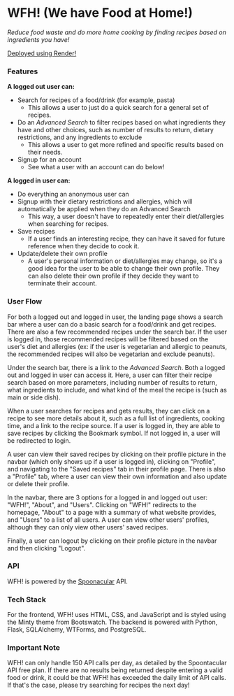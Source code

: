 # WFH! (We have Food at Home!)

*Reduce food waste and do more home cooking by finding recipes based on ingredients you have!*

[Deployed using Render!](https://we-have-food-at-home.onrender.com/)

### Features
**A logged out user can:**
- Search for recipes of a food/drink (for example, pasta)
  - This allows a user to just do a quick search for a general set of recipes.
- Do an *Advanced Search* to filter recipes based on what ingredients they have and other choices, such as number of results to return, dietary restrictions, and any ingredients to exclude
  - This allows a user to get more refined and specific results based on their needs.
- Signup for an account 
  - See what a user with an account can do below!

**A logged in user can:**
- Do everything an anonymous user can
- Signup with their dietary restrictions and allergies, which will automatically be applied when they do an Advanced Search
  - This way, a user doesn't have to repeatedly enter their diet/allergies when searching for recipes.
- Save recipes
  - If a user finds an interesting recipe, they can have it saved for future reference when they decide to cook it.
- Update/delete their own profile
  - A user's personal information or diet/allergies may change, so it's a good idea for the user to be able to change their own profile. They can also delete their own profile if they decide they want to terminate their account.

### User Flow
For both a logged out and logged in user, the landing page shows a search bar where a user can do a basic search for a food/drink and get recipes. There are also a few recommended recipes under the search bar. If the user is logged in, those recommended recipes will be filtered based on the user's diet and allergies (ex: if the user is vegetarian and allergic to peanuts, the recommended recipes will also be vegetarian and exclude peanuts).

Under the search bar, there is a link to the *Advanced Search*. Both a logged out and logged in user can access it. Here, a user can filter their recipe search based on more parameters, including number of results to return, what ingredients to include, and what kind of the meal the recipe is (such as main or side dish).

When a user searches for recipes and gets results, they can click on a recipe to see more details about it, such as a full list of ingredients, cooking time, and a link to the recipe source. If a user is logged in, they are able to save recipes by clicking the Bookmark symbol. If not logged in, a user will be redirected to login.

A user can view their saved recipes by clicking on their profile picture in the navbar (which only shows up if a user is logged in), clicking on "Profile", and navigating to the "Saved recipes" tab in their profile page. There is also a "Profile" tab, where a user can view their own information and also update or delete their profile.

In the navbar, there are 3 options for a logged in and logged out user: "WFH!", "About", and "Users". Clicking on "WFH!" redirects to the homepage, "About" to a page with a summary of what website provides, and "Users" to a list of all users. A user can view other users' profiles, although they can only view other users' saved recipes. 

Finally, a user can logout by clicking on their profile picture in the navbar and then clicking "Logout".

### API
WFH! is powered by the [Spoonacular](https://spoonacular.com/food-api/docs) API.

### Tech Stack
For the frontend, WFH! uses HTML, CSS, and JavaScript and is styled using the Minty theme from Bootswatch. The backend is powered with Python, Flask, SQLAlchemy, WTForms, and PostgreSQL.

### Important Note
WFH! can only handle 150 API calls per day, as detailed by the Spoontacular API free plan. If there are no results being returned despite entering a valid food or drink, it could be that WFH! has exceeded the daily limit of API calls. If that's the case, please try searching for recipes the next day!